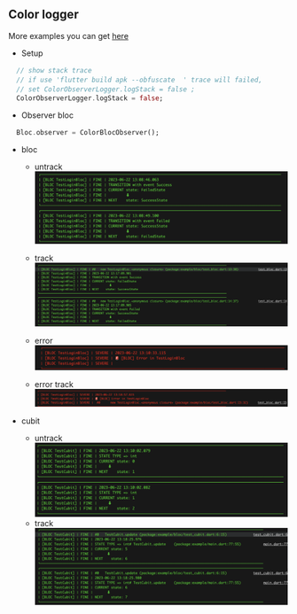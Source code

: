 ## Color logger 

More examples you can get [here](https://github.com/jack-fan1991/flutter_color_observer_logger/blob/main/example/lib/main.dart)

* Setup
``` dart
  // show stack trace
  // if use 'flutter build apk --obfuscate  ' trace will failed, 
  // set ColorObserverLogger.logStack = false ;
  ColorObserverLogger.logStack = false;

```
* Observer bloc
```dart 
  Bloc.observer = ColorBlocObserver();

```

* bloc 

    * untrack
        <a  align="center">
        <img src="https://github.com/jack-fan1991/flutter_color_observer_logger/blob/main/assets/bloc.png?raw=true">
        </a>
    * track
        <a  align="center">
        <img src="https://github.com/jack-fan1991/flutter_color_observer_logger/blob/main/assets/bloc_track.png?raw=true">
        </a>
        
    * error
         <a  align="center">
        <img src="https://github.com/jack-fan1991/flutter_color_observer_logger/blob/main/assets/bloc_error.png?raw=true">
        </a>
    * error track
        <a  align="center">
        <img src="https://github.com/jack-fan1991/flutter_color_observer_logger/blob/main/assets/bloc_error_track.png?raw=true">
        </a>

* cubit
    * untrack
         <a  align="center">
        <img src="https://github.com/jack-fan1991/flutter_color_observer_logger/blob/main/assets/cubit.png?raw=true">
        </a>
    * track
         <a  align="center">
        <img src="https://github.com/jack-fan1991/flutter_color_observer_logger/blob/main/assets/cubit_track.png?raw=true">
        </a>

  